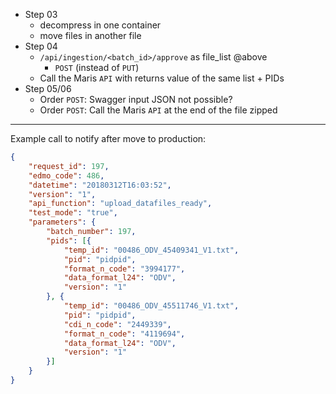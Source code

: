 
- Step 03
    + decompress in one container
    + move files in another file
- Step 04
    + `/api/ingestion/<batch_id>/approve` as file_list @above
        + `POST`  (instead of `PUT`) 
    + Call the Maris `API` with returns value of the same list + PIDs
- Step 05/06
    + Order `POST`: Swagger input JSON not possible?
    + Order `POST`: Call the Maris `API` at the end of the file zipped

---

Example call to notify after move to production:

```json
{
    "request_id": 197,
    "edmo_code": 486,
    "datetime": "20180312T16:03:52",
    "version": "1",
    "api_function": "upload_datafiles_ready",
    "test_mode": "true",
    "parameters": {
        "batch_number": 197,
        "pids": [{
            "temp_id": "00486_ODV_45409341_V1.txt",
            "pid": "pidpid",
            "format_n_code": "3994177",
            "data_format_l24": "ODV",
            "version": "1"
        }, {
            "temp_id": "00486_ODV_45511746_V1.txt",
            "pid": "pidpid",
            "cdi_n_code": "2449339",
            "format_n_code": "4119694",
            "data_format_l24": "ODV",
            "version": "1"
        }]
    }
}
